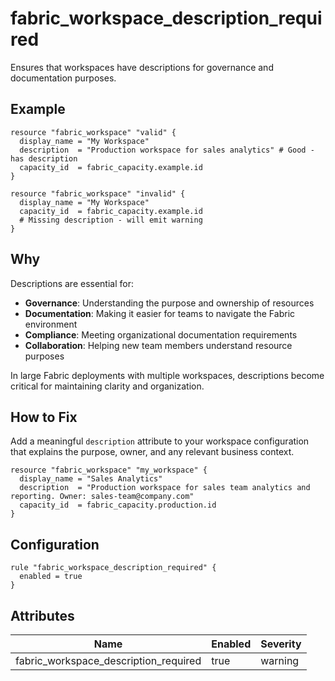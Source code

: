 # fabric_workspace_description_required

Ensures that workspaces have descriptions for governance and documentation purposes.

## Example

```hcl
resource "fabric_workspace" "valid" {
  display_name = "My Workspace"
  description  = "Production workspace for sales analytics" # Good - has description
  capacity_id  = fabric_capacity.example.id
}

resource "fabric_workspace" "invalid" {
  display_name = "My Workspace"
  capacity_id  = fabric_capacity.example.id
  # Missing description - will emit warning
}
```

## Why

Descriptions are essential for:
- **Governance**: Understanding the purpose and ownership of resources
- **Documentation**: Making it easier for teams to navigate the Fabric environment
- **Compliance**: Meeting organizational documentation requirements
- **Collaboration**: Helping new team members understand resource purposes

In large Fabric deployments with multiple workspaces, descriptions become critical for maintaining clarity and organization.

## How to Fix

Add a meaningful `description` attribute to your workspace configuration that explains the purpose, owner, and any relevant business context.

```hcl
resource "fabric_workspace" "my_workspace" {
  display_name = "Sales Analytics"
  description  = "Production workspace for sales team analytics and reporting. Owner: sales-team@company.com"
  capacity_id  = fabric_capacity.production.id
}
```

## Configuration

```hcl
rule "fabric_workspace_description_required" {
  enabled = true
}
```

## Attributes

| Name | Enabled | Severity | 
|------|---------|----------|
| fabric_workspace_description_required | true | warning |
